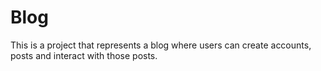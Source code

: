 # Blog
This is a project that represents a blog where users can create accounts, posts and interact with those posts.
